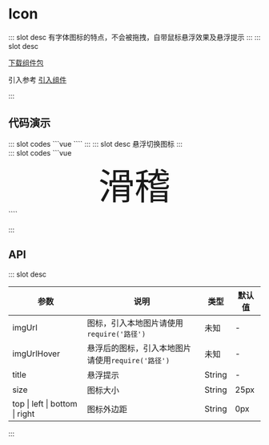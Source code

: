 # Icon

<ContainerBox title="介绍">
::: slot desc
有字体图标的特点，不会被拖拽，自带鼠标悬浮效果及悬浮提示
:::
</ContainerBox>

<ContainerBox title="下载并引入">
::: slot desc

[下载组件包](https://gitee.com/lengyibai/component-package/raw/master/LibIcon.zip)

引入参考 [引入组件](/Components/Base/start.html#引入组件)

:::
</ContainerBox>

## 代码演示

<ContainerBox title="基础用法">
<div class="demoBox">
<Static-Icon-demo-index-a />
</div>

<ShowCode>
::: slot codes
```vue
<template>
  <div class="demo">
    爱
    <LibIcon
      :imgUrl="require('./img/love.svg')"
      title="爱心"
      size="10vw"
      left="0.5em"
      right="0.5em"
    />心
  </div>
</template>
<style scoped>
.demo {
  display: flex;
  justify-content: center;
  align-items: center;
  width: 100%;
  font-size: 7.5vw;
}
</style>
````
:::
</ShowCode>
</ContainerBox>

<ContainerBox title="自定义样式">
::: slot desc
悬浮切换图标
:::

<div class="demoBox">
<Static-Icon-demo-index-b />
</div>

<ShowCode>
::: slot codes
```vue
<div class="demo">
  滑
  <LibIcon
    :imgUrl="require('./img/a.svg')"
    :imgUrlHover="require('./img/b.svg')"
    title="爱心"
    size="10vw"
    left="0.5em"
    right="0.5em"
  />稽
</div>
````

:::
</ShowCode>
</ContainerBox>

## API

<ContainerBox title="Props">
::: slot desc

| 参数                           | 说明                                              | 类型   | 默认值 |
| ------------------------------ | ------------------------------------------------- | ------ | ------ |
| imgUrl                         | 图标，引入本地图片请使用`require('路径')`         | 未知   | -      |
| imgUrlHover                    | 悬浮后的图标，引入本地图片请使用`require('路径')` | 未知   | -      |
| title                          | 悬浮提示                                          | String | -      |
| size                           | 图标大小                                          | String | 25px   |
| top \| left \| bottom \| right | 图标外边距                                        | String | 0px    |

:::
</ContainerBox>
